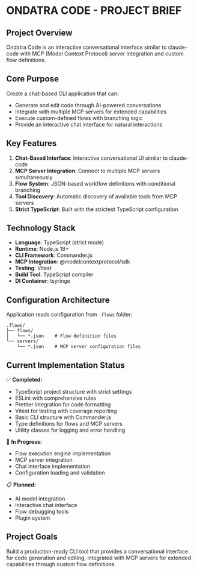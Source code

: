 # ONDATRA CODE - PROJECT BRIEF

## Project Overview

Ondatra Code is an interactive conversational interface similar to claude-code with MCP (Model Context Protocol) server integration and custom flow definitions.

## Core Purpose

Create a chat-based CLI application that can:

- Generate and edit code through AI-powered conversations
- Integrate with multiple MCP servers for extended capabilities
- Execute custom-defined flows with branching logic
- Provide an interactive chat interface for natural interactions

## Key Features

1. **Chat-Based Interface**: Interactive conversational UI similar to claude-code
2. **MCP Server Integration**: Connect to multiple MCP servers simultaneously
3. **Flow System**: JSON-based workflow definitions with conditional branching
4. **Tool Discovery**: Automatic discovery of available tools from MCP servers
5. **Strict TypeScript**: Built with the strictest TypeScript configuration

## Technology Stack

- **Language**: TypeScript (strict mode)
- **Runtime**: Node.js 18+
- **CLI Framework**: Commander.js
- **MCP Integration**: @modelcontextprotocol/sdk
- **Testing**: Vitest
- **Build Tool**: TypeScript compiler
- **DI Container**: tsyringe

## Configuration Architecture

Application reads configuration from `.flows` folder:

```
.flows/
├── flows/
│   └── *.json    # Flow definition files
└── servers/
    └── *.json    # MCP server configuration files
```

## Current Implementation Status

✅ **Completed:**

- TypeScript project structure with strict settings
- ESLint with comprehensive rules
- Prettier integration for code formatting
- Vitest for testing with coverage reporting
- Basic CLI structure with Commander.js
- Type definitions for flows and MCP servers
- Utility classes for logging and error handling

🚧 **In Progress:**

- Flow execution engine implementation
- MCP server integration
- Chat interface implementation
- Configuration loading and validation

📋 **Planned:**

- AI model integration
- Interactive chat interface
- Flow debugging tools
- Plugin system

## Project Goals

Build a production-ready CLI tool that provides a conversational interface for code generation and editing, integrated with MCP servers for extended capabilities through custom flow definitions.
